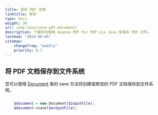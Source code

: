 ```yaml
---
title: 保存 PDF 文档
linktitle: 保存
type: docs
weight: 30
url: /php-java/save-pdf-document/
description: 了解如何使用 Aspose.PDF for PHP via Java 库保存 PDF 文件。
lastmod: "2024-06-05"
sitemap:
    changefreq: "weekly"
    priority: 0.7
---
```


## 将 PDF 文档保存到文件系统

您可以使用 [Document](https://reference.aspose.com/pdf/java/com.aspose.pdf/Document) 类的 save 方法将创建或修改的 PDF 文档保存到文件系统。

```php

    $document = new Document($inputFile);        
    $document->save($outputFile);
```